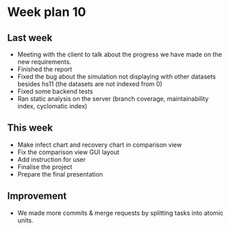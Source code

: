 # Week plan 10

## Last week
* Meeting with the client to talk about the progress we have made on the new requirements.
* Finished the report
* Fixed the bug about the simulation not displaying with other datasets besides hs11 (the datasets are not indexed from 0)
* Fixed some backend tests
* Ran static analysis on the server (branch coverage, maintainability index, cyclomatic index)

## This week
* Make infect chart and recovery chart in comparison view
* Fix the comparison view GUI layout
* Add instruction for user
* Finalise the project
* Prepare the final presentation

## Improvement
* We made more commits & merge requests by splitting tasks into atomic units.
